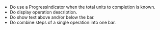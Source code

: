 - Do use a ProgressIndicator when the total units to completion is known.
- Do display operation description.
- Do show text above and/or below the bar.
- Do combine steps of a single operation into one bar.
